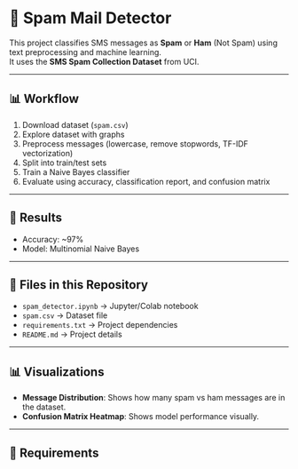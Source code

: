 # 📧 Spam Mail Detector

This project classifies SMS messages as **Spam** or **Ham** (Not Spam) using text preprocessing and machine learning.  
It uses the **SMS Spam Collection Dataset** from UCI.

---

## 📊 Workflow
1. Download dataset (`spam.csv`)
2. Explore dataset with graphs
3. Preprocess messages (lowercase, remove stopwords, TF-IDF vectorization)
4. Split into train/test sets
5. Train a Naive Bayes classifier
6. Evaluate using accuracy, classification report, and confusion matrix

---

## 🚀 Results
- Accuracy: ~97%
- Model: Multinomial Naive Bayes

---

## 📂 Files in this Repository
- `spam_detector.ipynb` → Jupyter/Colab notebook  
- `spam.csv` → Dataset file  
- `requirements.txt` → Project dependencies  
- `README.md` → Project details  

---

## 📊 Visualizations
- **Message Distribution**: Shows how many spam vs ham messages are in the dataset.  
- **Confusion Matrix Heatmap**: Shows model performance visually.  

---

## 🔧 Requirements
